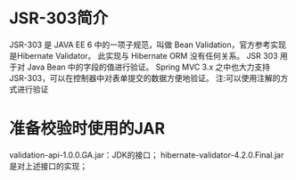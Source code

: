 # JSR-303简介
JSR-303 是 JAVA EE 6 中的一项子规范，叫做 Bean Validation，官方参考实现是Hibernate Validator。
此实现与 Hibernate ORM 没有任何关系。 JSR 303 用于对 Java Bean 中的字段的值进行验证。 
Spring MVC 3.x 之中也大力支持 JSR-303，可以在控制器中对表单提交的数据方便地验证。 
注:可以使用注解的方式进行验证

# 准备校验时使用的JAR
validation-api-1.0.0.GA.jar：JDK的接口； 
hibernate-validator-4.2.0.Final.jar是对上述接口的实现；